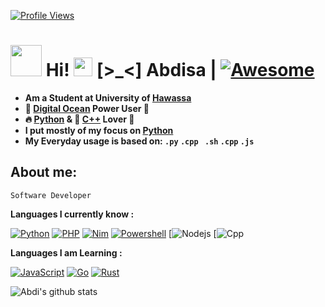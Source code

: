 
[![Profile Views](https://gpvc.arturio.dev/abdimk)](https://github.com/abdimk)

# <img src="https://i.pinimg.com/originals/01/63/6c/01636c5434cd0462086620c60fdfec16.gif" width="50px"> **Hi!  <img src="https://raw.githubusercontent.com/MartinHeinz/MartinHeinz/master/wave.gif" width="30px"> [>_<]** Abdisa | [![Awesome](https://awesome.re/badge.svg)](https://awesome.re)

- **Am a Student at University of [Hawassa](https://https://www.hu.edu.et/)**
- **🐋 [Digital Ocean](https://digitalocean.com) Power User 💪**
- **🔥 [Python](https://python.org) & 👑 [C++](https://https://isocpp.org/) Lover 💖**
- **I put mostly of my focus on [Python](https://python.org)**
- **My Everyday usage is based on: `.py` `.cpp ` `.sh` `.cpp` `.js`**


##  **About me**:

`Software Developer`

**Languages I currently know :**

[![Python](https://img.shields.io/badge/-Python-%232c3e50?style=flat-square&logo=python)](https://python.org)
[![PHP](https://img.shields.io/badge/-PHP-%232c3e50?style=flat-square&logo=php)](https://php.net)
[![Nim](https://img.shields.io/badge/-Nim-%232c3e50?style=flat-square&logo=nim)](https://nim-lang.org)
[![Powershell](https://img.shields.io/badge/-PowerShell-%232c3e50?style=flat-square&logo=powershell)](https://docs.microsoft.com/en-us/powershell)
[![Nodejs](https://img.shields.io/badge/-Node-%232c3e50?style=flat-square&logo=node)
[![Cpp](https://img.shields.io/badge/-c++-black?logo=c%2B%2B&style=social)

**Languages I am Learning :**

[![JavaScript](https://img.shields.io/badge/-JavaScript-%232c3e50?style=flat-square&logo=javascript)](https://nodejs.org)
[![Go](https://img.shields.io/badge/-Go-%232c3e50?style=flat-square&logo=go)](https://golang.org)
[![Rust](https://img.shields.io/badge/-Rust-%232c3e50?style=flat-square&logo=rust)](https://rust-lang.org)
<!--
gnnbnb
![Languages](https://github-readme-stats.vercel.app/api/top-langs/?username=abdimk&theme=merko&layout=compact)

-->
 
![Abdi's github stats](https://github-readme-stats.vercel.app/api?username=abdimk&show_icons=true&theme=radical&include_all_commits=true) 

<!---
### Contribution Graph:

<p align="center">
  <a href="https://github.com/abdimk">
    <img src="https://github-readme-streak-stats.herokuapp.com/?user=abdimk#version3"/>
  </a>
</p>
<a href="https://github.com/abdimk"><img alt="abdi's Activity Graph" src="https://activity-graph.herokuapp.com/graph?username=abdimk&bg_color=1F222E&color=F8D866&line=F85D7F&point=FFFFFF&hide_border=true" /></a>


...
-->




<p></p>

<p></p>


